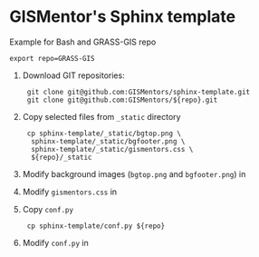 GISMentor's Sphinx template
===========================

Example for Bash and GRASS-GIS repo

    export repo=GRASS-GIS

1. Download GIT repositories:

        git clone git@github.com:GISMentors/sphinx-template.git
        git clone git@github.com:GISMentors/${repo}.git

2. Copy selected files from `_static` directory

        cp sphinx-template/_static/bgtop.png \
         sphinx-template/_static/bgfooter.png \
         sphinx-template/_static/gismentors.css \
         ${repo}/_static

3. Modify background images (`bgtop.png` and `bgfooter.png`) in <repo>

4. Modify `gismentors.css` in <repo>

5. Copy `conf.py`

        cp sphinx-template/conf.py ${repo}

6. Modify `conf.py` in <repo>
